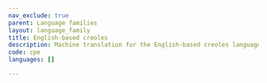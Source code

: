 ```yaml
---
nav_exclude: true
parent: Language families
layout: language_family
title: English-based creoles
description: Machine translation for the English-based creoles language family
code: cpe
languages: []

---
```



